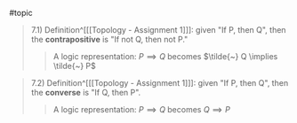 #topic
>7.1) Definition^[[[Topology - Assignment 1]]]: given "If P, then Q", then the **contrapositive** is "If not Q, then not P."
>>A logic representation: $P \implies Q$ becomes $\tilde{~} Q \implies \tilde{~} P$

>7.2) Definition^[[[Topology - Assignment 1]]]: given "If P, then Q", then the **converse** is "If Q, then P".
>>A logic representation: $P \implies Q$ becomes $Q \implies P$
